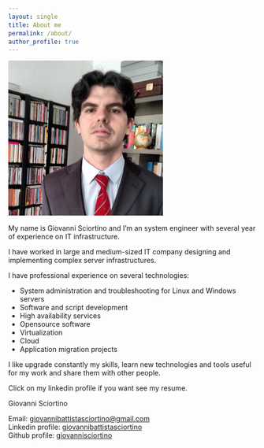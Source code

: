 ```yaml
---
layout: single
title: About me
permalink: /about/
author_profile: true
---
```



![my photo](/assets/about.markdown_img1.jpg)

My name is Giovanni Sciortino and I’m an system engineer with several year of experience on IT infrastructure.

I have worked in large and medium-sized IT company designing and implementing complex server infrastructures.

I have professional experience on several technologies:

- System administration and troubleshooting for Linux and Windows servers
- Software and script development
- High availability services
- Opensource software
- Virtualization
- Cloud
- Application migration projects

I like upgrade constantly my skills, learn new technologies and tools useful for my work and share them with other people.

Click on my linkedin profile if you want see my resume.

Giovanni Sciortino

Email: [giovannibattistasciortino@gmail.com](mailto:giovannibattistasciortino@gmail.com)  
Linkedin profile: [giovannibattistasciortino](https://www.linkedin.com/in/giovannibattistasciortino/)  
Github profile: [giovannisciortino](https://github.com/giovannisciortino/)  
